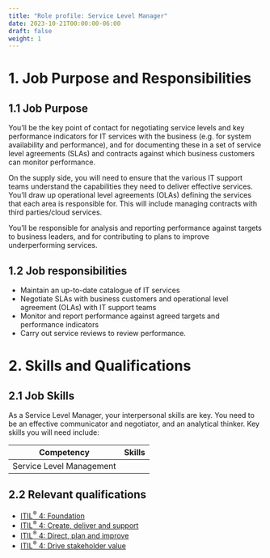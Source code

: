 ```yaml
---
title: "Role profile: Service Level Manager"
date: 2023-10-21T00:00:00-06:00
draft: false
weight: 1
---
```


# 1. Job Purpose and Responsibilities
## 1.1 Job Purpose
You’ll be the key point of contact for negotiating service levels and key performance indicators for IT services with the business (e.g. for system availability and performance), and for documenting these in a set of service level agreements (SLAs) and contracts against which business customers can monitor performance.

On the supply side, you will need to ensure that the various IT support teams understand the capabilities they need to deliver effective services. You’ll draw up operational level agreements (OLAs) defining the services that each area is responsible for. This will include managing contracts with third parties/cloud services.

You’ll be responsible for analysis and reporting performance against targets to business leaders, and for contributing to plans to improve underperforming services.

## 1.2 Job responsibilities
- Maintain an up-to-date catalogue of IT services
- Negotiate SLAs with business customers and operational level agreement (OLAs) with IT support teams
- Monitor and report performance against agreed targets and performance indicators
- Carry out service reviews to review performance.

# 2. Skills and Qualifications
## 2.1 Job Skills
As a Service Level Manager, your interpersonal skills are key. You need to be an effective communicator and negotiator, and an analytical thinker. Key skills you will need include:

| Competency | Skills |
| - | - |
| Service Level Management |  | * Ensure the catalogue of current IT services is accurate and up-to-date <br /> * Define service level agreements (SLAs) and underpinning contracts for services offered. <br /> * Negotiate service performance levels taking into account the needs of the business and capacity of stakeholders in the supply chain <br /> * Monitor achieved service levels and compare them with agreed service levels <br /> * Produce meaningful metrics and circulate to relevant stakeholders. <br />| Relationship management |  | * Establish and maintain positive business relationships with customers, suppliers and partners (internal or external) <br /> * Collate information and feedback to understand business needs and requirements <br /> * Address business needs and manage supply chain communications, showing empathy with all stakeholders <br /> * Ensure that stakeholders concerns or complaints are addressed in accordance with organizational policy. <br />| Negotiation |  | * Understand the commercial drivers that influence all parties and the levers that can be used in negotiating/influencing contractual arrangements <br /> * Engage in collaborative problem solving, identifying a range of positions and evaluating them openly <br /> * Build support for preferred alternative by showing how they meet the other party’s needs <br /> * Present sound and well-reasoned arguments to convince others <br /> * Effectively close a negotiation. <br />| Contract management |  | * Communicate regularly with suppliers and foster positive working relationships <br /> * Evaluate contract performance by monitoring against key performance indicators <br /> * Assess supplier compliance to legal, health and safety and security standards <br /> * Address non-compliance and escalate significant issues <br /> * Influence the terms of contract renewal <br /> * Maintain budget integrity. <br />| Communication and knowledge sharing |  | * Get messages understood by adopting a wide range of styles, tools and techniques <br /> * Share information, good practice and expertise with others <br /> * Use persuasive logic to win support or change views <br /> * Deliver difficult/unpopular messages with clarity and diplomacy <br /> * Listen actively and objectively without interrupting <br /> * Respond to and discuss issues without being defensive <br />
## 2.2 Relevant qualifications
- [ITIL<sup>®</sup> 4: Foundation](https://www.axelos.com/certifications/itil-service-management/itil-4-foundation)
- [ITIL<sup>®</sup> 4: Create, deliver and support](https://www.axelos.com/certifications/itil-service-management/managing-professional/create-deliver-and-support)
- [ITIL<sup>®</sup> 4: Direct, plan and improve](https://www.axelos.com/certifications/itil-service-management/managing-professional/direct-plan-and-improve)
- [ITIL<sup>®</sup> 4: Drive stakeholder value](https://www.axelos.com/certifications/itil-service-management/managing-professional/drive-stakeholder-value)
